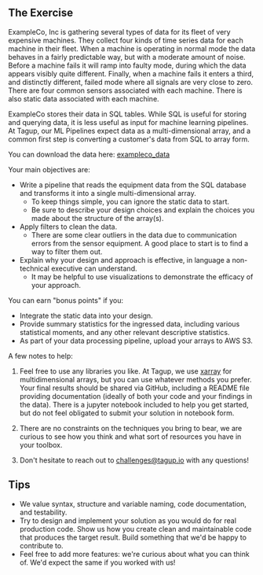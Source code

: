 
## The Exercise

ExampleCo, Inc is gathering several types of data for its fleet of very expensive machines. They collect four kinds of time series data for each machine in their fleet. When a machine is operating in normal mode the data behaves in a fairly predictable way, but with a moderate amount of noise. Before a machine fails it will ramp into faulty mode, during which the data appears visibly quite different. Finally, when a machine fails it enters a third, and distinctly different, failed mode where all signals are very close to zero. There are four common sensors associated with each machine. There is also static data associated with each machine.

ExampleCo stores their data in SQL tables. While SQL is useful for storing and querying data, it is less useful as input for machine learning pipelines. At Tagup, our ML Pipelines expect data as a multi-dimensional array, and a common first step is converting a customer's data from SQL to array form.

You can download the data here: [exampleco_data](https://drive.google.com/file/d/1GejVDBoFFVNprqMeTGnXu8hrYLj4aS4q/view?usp=sharing)

Your main objectives are:

- Write a pipeline that reads the equipment data from the SQL database and transforms it into a single multi-dimensional array.
  - To keep things simple, you can ignore the static data to start.
  - Be sure to describe your design choices and explain the choices you made about the structure of the array(s).
- Apply filters to clean the data.
  - There are some clear outliers in the data due to communication errors from the sensor equipment. A good place to start is to find a way to filter them out.
- Explain why your design and approach is effective, in language a non-technical executive can understand.
  - It may be helpful to use visualizations to demonstrate the efficacy of your approach.

You can earn "bonus points" if you:
- Integrate the static data into your design.
- Provide summary statistics for the ingressed data, including various statistical moments, and any other relevant descriptive statistics.
- As part of your data processing pipeline, upload your arrays to AWS S3.

A few notes to help:
1. Feel free to use any libraries you like. At Tagup, we use [xarray](http://xarray.pydata.org/en/stable/) for multidimensional arrays, but you can use whatever methods you prefer. Your final results should be shared via GitHub, including a README file providing documentation (ideally of both your code and your findings in the data). There is a jupyter notebook included to help you get started, but do not feel obligated to submit your solution in notebook form.

2. There are no constraints on the techniques you bring to bear, we are curious to see how you think and what sort of resources you have in your toolbox.

3. Don't hesitate to reach out to challenges@tagup.io with any questions!


## Tips
- We value syntax, structure and variable naming, code documentation, and testability.
- Try to design and implement your solution as you would do for real production code. Show us how you create clean and maintainable code that produces the target result. Build something that we'd be happy to contribute to.
- Feel free to add more features: we're curious about what you can think of. We'd expect the same if you worked with us!
